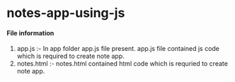 # notes-app-using-js

#### File information
1. app.js :- In app folder app.js file present. app.js file contained js code which is required to create note app.
2. notes.html :- notes.html contained html code which is requried to create note app.
